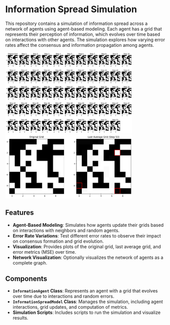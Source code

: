 # Information Spread Simulation

This repository contains a simulation of information spread across a network of agents using agent-based modeling. Each agent has a grid that represents their perception of information, which evolves over time based on interactions with other agents. The simulation explores how varying error rates affect the consensus and information propagation among agents.

<p float="left">
  <img src="sample_outputs/Information_Flow.png" alt="Accuracy Plot" width="400" />
  <img src="sample_outputs/ivsf.png" alt="ROC Curve" width="400" />
</p>


## Features

- **Agent-Based Modeling**: Simulates how agents update their grids based on interactions with neighbors and random agents.
- **Error Rate Variations**: Test different error rates to observe their impact on consensus formation and grid evolution.
- **Visualization**: Provides plots of the original grid, last average grid, and error metrics (MSE) over time.
- **Network Visualization**: Optionally visualizes the network of agents as a complete graph.

## Components

- **`InformationAgent` Class**: Represents an agent with a grid that evolves over time due to interactions and random errors.
- **`InformationSpreadModel` Class**: Manages the simulation, including agent interactions, grid updates, and computation of metrics.
- **Simulation Scripts**: Includes scripts to run the simulation and visualize results.


